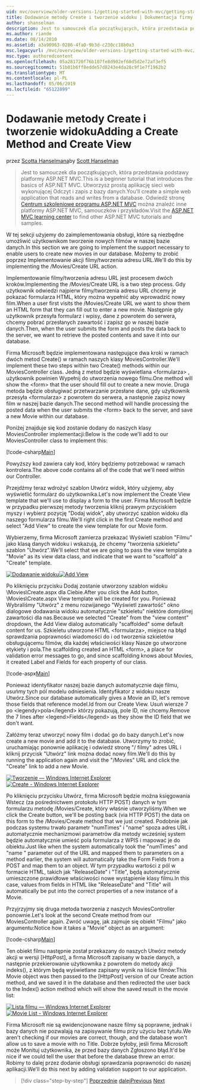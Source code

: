 ```yaml
---
uid: mvc/overview/older-versions-1/getting-started-with-mvc/getting-started-with-mvc-part6
title: Dodawanie metody Create i tworzenie widoku | Dokumentacja firmy Microsoft
author: shanselman
description: Jest to samouczek dla początkujących, która przedstawia podstawy platformy ASP.NET MVC. Utwórz prostą aplikację sieci web wykonującej Odczyt i zapis z bazy danych.
ms.author: riande
ms.date: 08/14/2010
ms.assetid: a3a90963-0286-4fa0-9b3d-c230cc18b0a3
msc.legacyurl: /mvc/overview/older-versions-1/getting-started-with-mvc/getting-started-with-mvc-part6
msc.type: authoredcontent
ms.openlocfilehash: 05a281720f76b107fe8d902ef60d5d2e72af3ef5
ms.sourcegitcommit: 51b01b6ff8edde57d8243e4da28c9f1e7f1962b2
ms.translationtype: MT
ms.contentlocale: pl-PL
ms.lasthandoff: 05/06/2019
ms.locfileid: "65122899"
---
```

# <a name="adding-a-create-method-and-create-view"></a><span data-ttu-id="23f5a-104">Dodawanie metody Create i tworzenie widoku</span><span class="sxs-lookup"><span data-stu-id="23f5a-104">Adding a Create Method and Create View</span></span>

<span data-ttu-id="23f5a-105">przez [Scotta Hanselmana](https://github.com/shanselman)</span><span class="sxs-lookup"><span data-stu-id="23f5a-105">by [Scott Hanselman](https://github.com/shanselman)</span></span>

> <span data-ttu-id="23f5a-106">Jest to samouczek dla początkujących, która przedstawia podstawy platformy ASP.NET MVC.</span><span class="sxs-lookup"><span data-stu-id="23f5a-106">This is a beginner tutorial that introduces the basics of ASP.NET MVC.</span></span> <span data-ttu-id="23f5a-107">Utworzysz prostą aplikację sieci web wykonującej Odczyt i zapis z bazy danych.</span><span class="sxs-lookup"><span data-stu-id="23f5a-107">You'll create a simple web application that reads and writes from a database.</span></span> <span data-ttu-id="23f5a-108">Odwiedź stronę [Centrum szkoleniowe programu ASP.NET MVC](../../../index.md) można znaleźć inne platformy ASP.NET MVC, samouczków i przykładów.</span><span class="sxs-lookup"><span data-stu-id="23f5a-108">Visit the [ASP.NET MVC learning center](../../../index.md) to find other ASP.NET MVC tutorials and samples.</span></span>

<span data-ttu-id="23f5a-109">W tej sekcji użyjemy do zaimplementowania obsługi, które są niezbędne umożliwić użytkownikom tworzenie nowych filmów w naszej bazie danych.</span><span class="sxs-lookup"><span data-stu-id="23f5a-109">In this section we are going to implement the support necessary to enable users to create new movies in our database.</span></span> <span data-ttu-id="23f5a-110">Możemy to zrobić poprzez Implementowanie akcji filmy/tworzenia adresu URL.</span><span class="sxs-lookup"><span data-stu-id="23f5a-110">We'll do this by implementing the /Movies/Create URL action.</span></span>

<span data-ttu-id="23f5a-111">Implementowanie filmy/tworzenia adresu URL jest procesem dwóch kroków.</span><span class="sxs-lookup"><span data-stu-id="23f5a-111">Implementing the /Movies/Create URL is a two step process.</span></span> <span data-ttu-id="23f5a-112">Gdy użytkownik odwiedzi najpierw filmy/tworzenia adresu URL chcemy je pokazać formularza HTML, który można wypełnić aby wprowadzić nowy film.</span><span class="sxs-lookup"><span data-stu-id="23f5a-112">When a user first visits the /Movies/Create URL we want to show them an HTML form that they can fill out to enter a new movie.</span></span> <span data-ttu-id="23f5a-113">Następnie gdy użytkownik przesyła formularz i wpisy, dane z powrotem do serwera, chcemy pobrać przesłanych zawartość i zapisz go w naszej bazie danych.</span><span class="sxs-lookup"><span data-stu-id="23f5a-113">Then, when the user submits the form and posts the data back to the server, we want to retrieve the posted contents and save it into our database.</span></span>

<span data-ttu-id="23f5a-114">Firma Microsoft będzie implementowana następujące dwa kroki w ramach dwóch metod Create() w ramach naszych klasy MoviesController.</span><span class="sxs-lookup"><span data-stu-id="23f5a-114">We'll implement these two steps within two Create() methods within our MoviesController class.</span></span> <span data-ttu-id="23f5a-115">Jedną z metod będzie wyświetlana &lt;formularza&gt; , użytkownik powinien Wypełnij do utworzenia nowego filmu.</span><span class="sxs-lookup"><span data-stu-id="23f5a-115">One method will show the &lt;form&gt; that the user should fill out to create a new movie.</span></span> <span data-ttu-id="23f5a-116">Druga metoda będzie obsługiwać przetwarzanie przesłane dane, gdy użytkownik przesyła &lt;formularza&gt; z powrotem do serwera, a następnie zapisz nowy film w naszej bazie danych.</span><span class="sxs-lookup"><span data-stu-id="23f5a-116">The second method will handle processing the posted data when the user submits the &lt;form&gt; back to the server, and save a new Movie within our database.</span></span>

<span data-ttu-id="23f5a-117">Poniżej znajduje się kod zostanie dodany do naszych klasy MoviesController implementacji:</span><span class="sxs-lookup"><span data-stu-id="23f5a-117">Below is the code we'll add to our MoviesController class to implement this:</span></span>

[!code-csharp[Main](getting-started-with-mvc-part6/samples/sample1.cs)]

<span data-ttu-id="23f5a-118">Powyższy kod zawiera cały kod, który będziemy potrzebować w ramach kontrolera.</span><span class="sxs-lookup"><span data-stu-id="23f5a-118">The above code contains all of the code that we'll need within our Controller.</span></span>

<span data-ttu-id="23f5a-119">Przejdźmy teraz wdrożyć szablon Utwórz widok, który użyjemy, aby wyświetlić formularz do użytkownika.</span><span class="sxs-lookup"><span data-stu-id="23f5a-119">Let's now implement the Create View template that we'll use to display a form to the user.</span></span> <span data-ttu-id="23f5a-120">Firma Microsoft będzie w przypadku pierwszej metody tworzenia kliknij prawym przyciskiem myszy i wybierz pozycję "Dodaj widok", aby utworzyć szablon widoku dla naszego formularza filmu.</span><span class="sxs-lookup"><span data-stu-id="23f5a-120">We'll right click in the first Create method and select "Add View" to create the view template for our Movie form.</span></span>

<span data-ttu-id="23f5a-121">Wybierzemy, firma Microsoft zamierza przekazać Wyświetl szablon "Filmu" jako klasą danych widoku i wskazują, że chcemy "tworzenia szkieletu" szablon "Utwórz".</span><span class="sxs-lookup"><span data-stu-id="23f5a-121">We'll select that we are going to pass the view template a "Movie" as its view data class, and indicate that we want to "scaffold" a "Create" template.</span></span>

<span data-ttu-id="23f5a-122">[![Dodawanie widoku](getting-started-with-mvc-part6/_static/image2.png)](getting-started-with-mvc-part6/_static/image1.png)</span><span class="sxs-lookup"><span data-stu-id="23f5a-122">[![Add View](getting-started-with-mvc-part6/_static/image2.png)](getting-started-with-mvc-part6/_static/image1.png)</span></span>

<span data-ttu-id="23f5a-123">Po kliknięciu przycisku Dodaj zostanie utworzony szablon widoku \Movies\Create.aspx dla Ciebie.</span><span class="sxs-lookup"><span data-stu-id="23f5a-123">After you click the Add button, \Movies\Create.aspx View template will be created for you.</span></span> <span data-ttu-id="23f5a-124">Ponieważ Wybraliśmy "Utwórz" z menu rozwijanego "Wyświetl zawartość" okno dialogowe dodawania widoku automatycznie "szkieletu" niektóre domyślnej zawartości dla nas.</span><span class="sxs-lookup"><span data-stu-id="23f5a-124">Because we selected "Create" from the "view content" dropdown, the Add View dialog automatically "scaffolded" some default content for us.</span></span> <span data-ttu-id="23f5a-125">Szkieletu utworzone HTML &lt;formularza&gt;, miejsce na błąd sprawdzania poprawności wiadomości do i od tworzenia szkieletów obsługującemu filmów, dla każdej właściwości klasy Nasze go utworzone etykiety i pola.</span><span class="sxs-lookup"><span data-stu-id="23f5a-125">The scaffolding created an HTML &lt;form&gt;, a place for validation error messages to go, and since scaffolding knows about Movies, it created Label and Fields for each property of our class.</span></span>

[!code-aspx[Main](getting-started-with-mvc-part6/samples/sample2.aspx)]

<span data-ttu-id="23f5a-126">Ponieważ identyfikator naszej bazie danych automatycznie daje filmu, usuńmy tych pól modelu odniesienia. Identyfikator z widoku nasze Utwórz.</span><span class="sxs-lookup"><span data-stu-id="23f5a-126">Since our database automatically gives a Movie an ID, let's remove those fields that reference model.Id from our Create View.</span></span> <span data-ttu-id="23f5a-127">Usuń wiersze 7 po &lt;legendy&gt;pola&lt;/legend&gt; którzy pokazują, pole ID, nie chcemy.</span><span class="sxs-lookup"><span data-stu-id="23f5a-127">Remove the 7 lines after &lt;legend&gt;Fields&lt;/legend&gt; as they show the ID field that we don't want.</span></span>

<span data-ttu-id="23f5a-128">Załóżmy teraz utworzyć nowy film i dodać go do bazy danych.</span><span class="sxs-lookup"><span data-stu-id="23f5a-128">Let's now create a new movie and add it to the database.</span></span> <span data-ttu-id="23f5a-129">Utworzymy to zrobić, uruchamiając ponownie aplikację i odwiedź stronę "/ filmy" adres URL i kliknij przycisk "Utwórz" link można dodać nowy film.</span><span class="sxs-lookup"><span data-stu-id="23f5a-129">We'll do this by running the application again and visit the "/Movies" URL and click the "Create" link to add a new Movie.</span></span>

<span data-ttu-id="23f5a-130">[![Tworzenie — Windows Internet Explorer](getting-started-with-mvc-part6/_static/image4.png)](getting-started-with-mvc-part6/_static/image3.png)</span><span class="sxs-lookup"><span data-stu-id="23f5a-130">[![Create - Windows Internet Explorer](getting-started-with-mvc-part6/_static/image4.png)](getting-started-with-mvc-part6/_static/image3.png)</span></span>

<span data-ttu-id="23f5a-131">Po kliknięciu przycisku Utwórz, firma Microsoft będzie można księgowania Wstecz (za pośrednictwem protokołu HTTP POST) danych w tym formularzu metodę /Movies/Create, który właśnie utworzyliśmy.</span><span class="sxs-lookup"><span data-stu-id="23f5a-131">When we click the Create button, we'll be posting back (via HTTP POST) the data on this form to the /Movies/Create method that we just created.</span></span> <span data-ttu-id="23f5a-132">Podobnie jak podczas systemu trwało parametr "numTimes" i "name" spoza adres URL i automatycznie mechanizmowi parametrów dla metody wcześniej system będzie automatycznie umieść pola formularza z WPIS i mapować je do obiektu.</span><span class="sxs-lookup"><span data-stu-id="23f5a-132">Just like when the system automatically took the "numTimes" and "name " parameter out of the URL and mapped them to parameters on a method earlier, the system will automatically take the Form Fields from a POST and map them to an object.</span></span> <span data-ttu-id="23f5a-133">W tym przypadku wartości z pól w formacie HTML, takich jak "ReleaseDate" i "Title", będą automatycznie umieszczone prawidłowe właściwości nowe wystąpienie klasy filmu.</span><span class="sxs-lookup"><span data-stu-id="23f5a-133">In this case, values from fields in HTML like "ReleaseDate" and "Title" will automatically be put into the correct properties of a new instance of a Movie.</span></span>

<span data-ttu-id="23f5a-134">Przyjrzyjmy się druga metoda tworzenia z naszych MoviesController ponownie.</span><span class="sxs-lookup"><span data-stu-id="23f5a-134">Let's look at the second Create method from our MoviesController again.</span></span> <span data-ttu-id="23f5a-135">Zwróć uwagę, jak zajmuje się obiekt "Filmu" jako argumentu:</span><span class="sxs-lookup"><span data-stu-id="23f5a-135">Notice how it takes a "Movie" object as an argument:</span></span>

[!code-csharp[Main](getting-started-with-mvc-part6/samples/sample3.cs)]

<span data-ttu-id="23f5a-136">Ten obiekt filmu następnie został przekazany do naszych Utwórz metody akcji w wersji [HttpPost], a firma Microsoft zapisany w bazie danych, a następnie przekierowanie użytkownika z powrotem do metody akcji indeks(), z którym będą wyświetlane zapisany wynik na liście filmów:</span><span class="sxs-lookup"><span data-stu-id="23f5a-136">This Movie object was then passed to the [HttpPost] version of our Create action method, and we saved it in the database and then redirected the user back to the Index() action method which will show the saved result in the movie list:</span></span>

<span data-ttu-id="23f5a-137">[![Lista filmu — Windows Internet Explorer](getting-started-with-mvc-part6/_static/image6.png)](getting-started-with-mvc-part6/_static/image5.png)</span><span class="sxs-lookup"><span data-stu-id="23f5a-137">[![Movie List - Windows Internet Explorer](getting-started-with-mvc-part6/_static/image6.png)](getting-started-with-mvc-part6/_static/image5.png)</span></span>

<span data-ttu-id="23f5a-138">Firma Microsoft nie są ewidencjonowane nasze filmy są poprawne, jednak i bazy danych nie pozwalają na zapisywanie filmu przy użyciu bez tytułu.</span><span class="sxs-lookup"><span data-stu-id="23f5a-138">We aren't checking if our movies are correct, though, and the database won't allow us to save a movie with no Title.</span></span> <span data-ttu-id="23f5a-139">Dobrze byłoby, jeśli firma Microsoft może Monituj użytkownika, że przed bazy danych Zgłoszono błąd.</span><span class="sxs-lookup"><span data-stu-id="23f5a-139">It'd be nice if we could tell the user that before the database threw an error.</span></span> <span data-ttu-id="23f5a-140">Robimy to dalej przez dodanie obsługi sprawdzania poprawności do naszej aplikacji.</span><span class="sxs-lookup"><span data-stu-id="23f5a-140">We'll do this next by adding validation support to our application.</span></span>

> [!div class="step-by-step"]
> <span data-ttu-id="23f5a-141">[Poprzednie](getting-started-with-mvc-part5.md)
> [dalej](getting-started-with-mvc-part7.md)</span><span class="sxs-lookup"><span data-stu-id="23f5a-141">[Previous](getting-started-with-mvc-part5.md)
[Next](getting-started-with-mvc-part7.md)</span></span>
